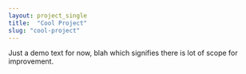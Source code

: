 ```yaml
---
layout: project_single
title:  "Cool Project"
slug: "cool-project"
---
```

Just a demo text for now, blah which signifies there is lot of scope for improvement.